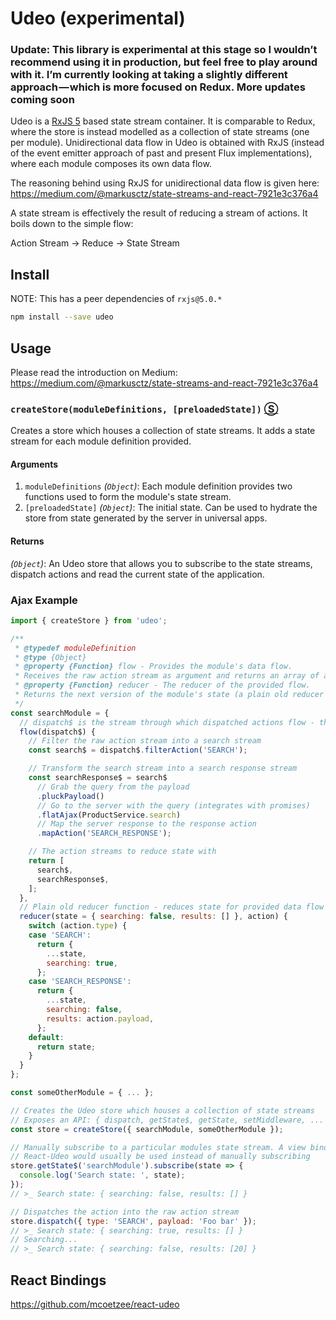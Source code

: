 # Udeo (experimental)
### Update: This library is experimental at this stage so I wouldn’t recommend using it in production, but feel free to play around with it. I’m currently looking at taking a slightly different approach — which is more focused on Redux. More updates coming soon

Udeo is a [RxJS 5](http://github.com/ReactiveX/RxJS) based state stream container. It is comparable to Redux, where the store is instead modelled as a collection of state streams (one per module). Unidirectional data flow in Udeo is obtained with RxJS (instead of the event emitter approach of past and present Flux implementations), where each module composes its own data flow.

The reasoning behind using RxJS for unidirectional data flow is given here: https://medium.com/@markusctz/state-streams-and-react-7921e3c376a4

A state stream is effectively the result of reducing a stream of actions. It boils down to the simple flow:

Action Stream -> Reduce -> State Stream

## Install

NOTE: This has a peer dependencies of `rxjs@5.0.*`

```sh
npm install --save udeo
```

## Usage
Please read the introduction on Medium: https://medium.com/@markusctz/state-streams-and-react-7921e3c376a4

### `createStore(moduleDefinitions, [preloadedState])` [&#x24C8;](https://github.com/mcoetzee/udeo/blob/master/src/createStore.js "View in source")
Creates a store which houses a collection of state streams. It adds a state stream for each module definition provided.

#### Arguments
1. `moduleDefinitions` *(`Object`)*: Each module definition provides two functions used to form the module's state stream.
2. `[preloadedState]` *(`Object`)*: The initial state. Can be used to hydrate the store from state generated by the server in universal apps.

#### Returns
*(`Object`)*: An Udeo store that allows you to subscribe to the state streams, dispatch actions and read the current state of the application.

### Ajax Example
```js
import { createStore } from 'udeo';

/**
 * @typedef moduleDefinition
 * @type {Object}
 * @property {Function} flow - Provides the module's data flow.
 * Receives the raw action stream as argument and returns an array of action streams to be reduced.
 * @property {Function} reducer - The reducer of the provided flow.
 * Returns the next version of the module's state (a plain old reducer function).
 */
const searchModule = {
  // dispatch$ is the stream through which dispatched actions flow - the raw action stream
  flow(dispatch$) {
    // Filter the raw action stream into a search stream
    const search$ = dispatch$.filterAction('SEARCH');

    // Transform the search stream into a search response stream
    const searchResponse$ = search$
      // Grab the query from the payload
      .pluckPayload()
      // Go to the server with the query (integrates with promises)   
      .flatAjax(ProductService.search)
      // Map the server response to the response action
      .mapAction('SEARCH_RESPONSE');

    // The action streams to reduce state with
    return [
      search$,
      searchResponse$,
    ];
  },
  // Plain old reducer function - reduces state for provided data flow
  reducer(state = { searching: false, results: [] }, action) {
    switch (action.type) {
    case 'SEARCH':
      return {
        ...state,
        searching: true,
      };
    case 'SEARCH_RESPONSE':
      return {
        ...state,
        searching: false,
        results: action.payload,
      };
    default:
      return state;
    } 
  }
};

const someOtherModule = { ... };

// Creates the Udeo store which houses a collection of state streams
// Exposes an API: { dispatch, getState$, getState, setMiddleware, ... }
const store = createStore({ searchModule, someOtherModule });

// Manually subscribe to a particular modules state stream. A view binding library like 
// React-Udeo would usually be used instead of manually subscribing
store.getState$('searchModule').subscribe(state => {
  console.log('Search state: ', state);
});
// >_ Search state: { searching: false, results: [] }

// Dispatches the action into the raw action stream
store.dispatch({ type: 'SEARCH', payload: 'Foo bar' });
// >_ Search state: { searching: true, results: [] }
// Searching...
// >_ Search state: { searching: false, results: [20] }
```
## React Bindings
https://github.com/mcoetzee/react-udeo
